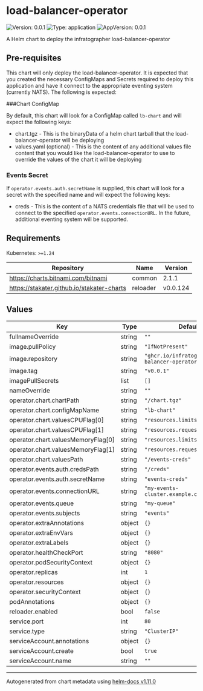 # load-balancer-operator

![Version: 0.0.1](https://img.shields.io/badge/Version-0.0.1-informational?style=flat-square) ![Type: application](https://img.shields.io/badge/Type-application-informational?style=flat-square) ![AppVersion: 0.0.1](https://img.shields.io/badge/AppVersion-0.0.1-informational?style=flat-square)

A Helm chart to deploy the infratographer load-balancer-operator

## Pre-requisites

This chart will only deploy the load-balancer-operator. It is expected that you created the necessary ConfigMaps and Secrets required to deploy this application and have it connect to the appropriate eventing system (currently NATS).
The following is expected:

###Chart ConfigMap

By default, this chart will look for a ConfigMap called `lb-chart` and will expect the following keys:
- chart.tgz - This is the binaryData of a helm chart tarball that the load-balancer-operator will be deploying
- values.yaml (optional) - This is the content of any additional values file content that you would like the load-balancer-operator to use to override the values of the chart it will be deploying

### Events Secret

If `operator.events.auth.secretName` is supplied, this chart will look for a secret with the specified name and will expect the following keys:
- creds - This is the content of a NATS credentials file that will be used to connect to the specified `operator.events.connectionURL`. In the future, additional eventing system will be supported.

## Requirements

Kubernetes: `>=1.24`

| Repository | Name | Version |
|------------|------|---------|
| https://charts.bitnami.com/bitnami | common | 2.1.1 |
| https://stakater.github.io/stakater-charts | reloader | v0.0.124 |

## Values

| Key | Type | Default | Description |
|-----|------|---------|-------------|
| fullnameOverride | string | `""` |  |
| image.pullPolicy | string | `"IfNotPresent"` |  |
| image.repository | string | `"ghcr.io/infratographer/load-balancer-operator"` |  |
| image.tag | string | `"v0.0.1"` |  |
| imagePullSecrets | list | `[]` |  |
| nameOverride | string | `""` |  |
| operator.chart.chartPath | string | `"/chart.tgz"` |  |
| operator.chart.configMapName | string | `"lb-chart"` |  |
| operator.chart.valuesCPUFlag[0] | string | `"resources.limits.cpu"` |  |
| operator.chart.valuesCPUFlag[1] | string | `"resources.requests.cpu"` |  |
| operator.chart.valuesMemoryFlag[0] | string | `"resources.limits.memory"` |  |
| operator.chart.valuesMemoryFlag[1] | string | `"resources.requests.memory"` |  |
| operator.chart.valuesPath | string | `"/events-creds"` |  |
| operator.events.auth.credsPath | string | `"/creds"` |  |
| operator.events.auth.secretName | string | `"events-creds"` |  |
| operator.events.connectionURL | string | `"my-events-cluster.example.com:4222"` |  |
| operator.events.queue | string | `"my-queue"` |  |
| operator.events.subjects | string | `"events"` |  |
| operator.extraAnnotations | object | `{}` |  |
| operator.extraEnvVars | object | `{}` |  |
| operator.extraLabels | object | `{}` |  |
| operator.healthCheckPort | string | `"8080"` |  |
| operator.podSecurityContext | object | `{}` |  |
| operator.replicas | int | `1` |  |
| operator.resources | object | `{}` |  |
| operator.securityContext | object | `{}` |  |
| podAnnotations | object | `{}` |  |
| reloader.enabled | bool | `false` |  |
| service.port | int | `80` |  |
| service.type | string | `"ClusterIP"` |  |
| serviceAccount.annotations | object | `{}` |  |
| serviceAccount.create | bool | `true` |  |
| serviceAccount.name | string | `""` |  |

----------------------------------------------
Autogenerated from chart metadata using [helm-docs v1.11.0](https://github.com/norwoodj/helm-docs/releases/v1.11.0)
